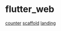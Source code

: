 # flutter_web
[counter](https://f69.github.io/flutter_web/counter)
[scaffold](https://f69.github.io/flutter_web/scaffold)
[landing](https://f69.github.io/flutter_web/landing)
